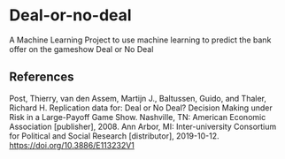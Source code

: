 # Deal-or-no-deal
A Machine Learning Project to use machine learning to predict the bank offer on the gameshow Deal or No Deal

## References
Post, Thierry, van den Assem, Martijn J., Baltussen, Guido, and Thaler, Richard H. Replication data for: Deal or No Deal? Decision Making under Risk in a Large-Payoff Game Show. Nashville, TN: American Economic Association [publisher], 2008. Ann Arbor, MI: Inter-university Consortium for Political and Social Research [distributor], 2019-10-12. https://doi.org/10.3886/E113232V1